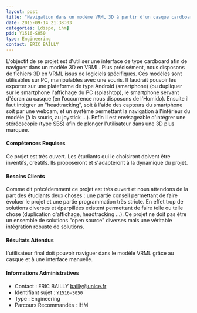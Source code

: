 ```yaml
---
layout: post
title: "Navigation dans un modème VRML 3D à partir d'un casque cardboard"
date: 2015-09-14 21:38:03
categories: [dispo, ihm]
pid: Y1516-S050
type: Engineering
contact: ERIC BAILLY
---
```

       
L'objectif de se projet est d'utiliser une interface de type cardboard afin de naviguer dans un modèle 3D en VRML. Plus précisément, nous disposons de fichiers 3D en VRML issus de logiciels spécifiques. Ces modèles sont utilisables sur PC, manipulables avec une souris. Il faudrait pouvoir les exporter sur une plateforme de type Android (smartphone) (ou dupliquer sur le smartphone l'affichage du PC (splashtop), le smartphone servant d'écran au casque (en l’occurrence nous disposons de l'Homido).
Ensuite il faut intégrer un "headtracking", soit à l'aide des capteurs du smartphone soit par une webcam, et un système permettant la navigation à l'intérieur du modèle (à la souris, au joystick ...).
Enfin il est envisageable d'intégrer une stéréoscopie (type SBS) afin de plonger l'utilisateur dans une 3D plus marquée.

#### Compétences Requises
Ce projet est très ouvert. Les étudiants qui le choisiront doivent être inventifs, créatifs. Ils proposeront et s'adapteront à la dynamique du projet.


#### Besoins Clients
Comme dit précédemment ce projet est très ouvert et nous attendons de la part des étudiants deux choses : une partie conseil permettant de faire évoluer le projet et une partie programmation très stricte. En effet trop de solutions diverses et éparpillées existent permettant de faire telle ou telle chose (duplication d'affichage, headtracking ...). Ce projet ne doit pas être un ensemble de solutions "open source" diverses mais une véritable intégration robuste de solutions.

#### Résultats Attendus
l'utilisateur final doit pouvoir naviguer dans le modèle VRML grâce au casque et à une interface manuelle.
     

#### Informations Administratives
  * Contact : ERIC BAILLY <bailly@unice.fr>
  * Identifiant sujet : `Y1516-S050`
  * Type : Engineering
  * Parcours Recommandés : IHM
     